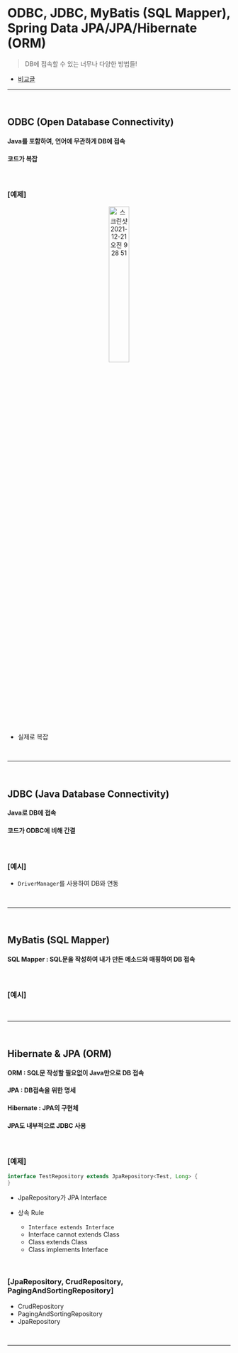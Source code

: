 # ODBC, JDBC, MyBatis (SQL Mapper), Spring Data JPA/JPA/Hibernate (ORM)
> DB에 접속할 수 있는 너무나 다양한 방법들!
* [비교글](https://skyblue300a.tistory.com/7)

<hr>
<br>

## ODBC (Open Database Connectivity)
#### Java를 포함하여, 언어에 무관하게 DB에 접속
#### 코드가 복잡

<br>

### [예제]

<div align="center">
  <img width="30%" alt="스크린샷 2021-12-21 오전 9 28 51" src="https://user-images.githubusercontent.com/37537227/146850598-269749d4-9fd6-42e2-a704-77e238f5b6e0.png">
</div>

* 실제로 복잡

<br>
<hr>
<br>

## JDBC (Java Database Connectivity)
#### Java로 DB에 접속
#### 코드가 ODBC에 비해 간결

<br>

### [예시]
* `DriverManager`를 사용하여 DB와 연동

<br>
<hr>
<br>

## MyBatis (SQL Mapper)
#### SQL Mapper : SQL문을 작성하여 내가 만든 메소드와 매핑하여 DB 접속 

<br>

### [예시]



<br>
<hr>
<br>

## Hibernate & JPA (ORM) 
#### ORM : SQL문 작성할 필요없이 Java만으로 DB 접속
#### JPA : DB접속을 위한 명세
#### Hibernate : JPA의 구현체
#### JPA도 내부적으로 JDBC 사용

<br>

### [예제]
```java
interface TestRepository extends JpaRepository<Test, Long> {
}
```
* JpaRepository가 JPA Interface

* 상속 Rule  
  * `Interface extends Interface`
  * Interface cannot extends Class
  * Class extends Class
  * Class implements Interface

<br>

### [JpaRepository, CrudRepository, PagingAndSortingRepository]

* CrudRepository
* PagingAndSortingRepository
* JpaRepository


<br>
<hr>
<br>
